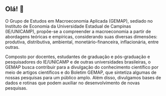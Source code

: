 ## Olá! 👋

O Grupo de Estudos em Macroeconomia Aplicada (GEMAP), sediado no Instituto de Economia da Universidade Estadual de Campinas (IE/UNICAMP), propõe-se a compreender a macroeconomia a partir de abordagens teóricas e empíricas, considerando suas diversas dimensões: produtiva, distributiva, ambiental, monetário-financeira, inflacionária, entre outras.

Composto por docentes, estudantes de graduação e pós-graduação e pesquisadores do IE/UNICAMP e de outras universidades brasileiras, o GEMAP busca contribuir para a divulgação do conhecimento científico por meio de artigos científicos e do Boletim GEMAP, que sintetiza algumas de nossas pesquisas para um público amplo. Além disso, divulgamos bases de dados e rotinas que podem auxiliar no desenvolvimento de novas pesquisas.
